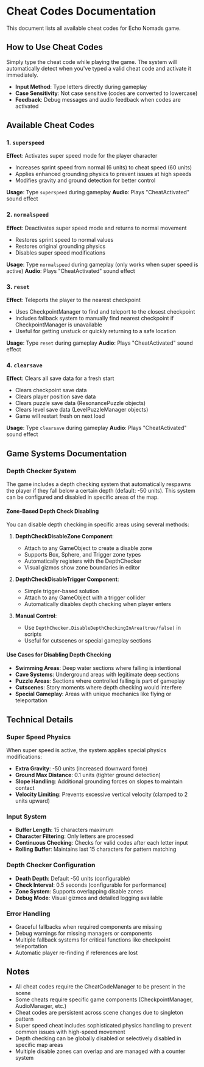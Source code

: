 # Cheat Codes Documentation

This document lists all available cheat codes for Echo Nomads game.

## How to Use Cheat Codes

Simply type the cheat code while playing the game. The system will automatically detect when you've typed a valid cheat code and activate it immediately.

- **Input Method**: Type letters directly during gameplay
- **Case Sensitivity**: Not case sensitive (codes are converted to lowercase)
- **Feedback**: Debug messages and audio feedback when codes are activated

## Available Cheat Codes

### 1. `superspeed`
**Effect**: Activates super speed mode for the player character
- Increases sprint speed from normal (6 units) to cheat speed (60 units)
- Applies enhanced grounding physics to prevent issues at high speeds
- Modifies gravity and ground detection for better control

**Usage**: Type `superspeed` during gameplay
**Audio**: Plays "CheatActivated" sound effect

### 2. `normalspeed`
**Effect**: Deactivates super speed mode and returns to normal movement
- Restores sprint speed to normal values
- Restores original grounding physics
- Disables super speed modifications

**Usage**: Type `normalspeed` during gameplay (only works when super speed is active)
**Audio**: Plays "CheatActivated" sound effect

### 3. `reset`
**Effect**: Teleports the player to the nearest checkpoint
- Uses CheckpointManager to find and teleport to the closest checkpoint
- Includes fallback system to manually find nearest checkpoint if CheckpointManager is unavailable
- Useful for getting unstuck or quickly returning to a safe location

**Usage**: Type `reset` during gameplay
**Audio**: Plays "CheatActivated" sound effect

### 4. `clearsave`
**Effect**: Clears all save data for a fresh start
- Clears checkpoint save data
- Clears player position save data
- Clears puzzle save data (ResonancePuzzle objects)
- Clears level save data (LevelPuzzleManager objects)
- Game will restart fresh on next load

**Usage**: Type `clearsave` during gameplay
**Audio**: Plays "CheatActivated" sound effect

## Game Systems Documentation

### Depth Checker System

The game includes a depth checking system that automatically respawns the player if they fall below a certain depth (default: -50 units). This system can be configured and disabled in specific areas of the map.

#### Zone-Based Depth Check Disabling

You can disable depth checking in specific areas using several methods:

1. **DepthCheckDisableZone Component**:
   - Attach to any GameObject to create a disable zone
   - Supports Box, Sphere, and Trigger zone types
   - Automatically registers with the DepthChecker
   - Visual gizmos show zone boundaries in editor

2. **DepthCheckDisableTrigger Component**:
   - Simple trigger-based solution
   - Attach to any GameObject with a trigger collider
   - Automatically disables depth checking when player enters

3. **Manual Control**:
   - Use `DepthChecker.DisableDepthCheckingInArea(true/false)` in scripts
   - Useful for cutscenes or special gameplay sections

#### Use Cases for Disabling Depth Checking

- **Swimming Areas**: Deep water sections where falling is intentional
- **Cave Systems**: Underground areas with legitimate deep sections
- **Puzzle Areas**: Sections where controlled falling is part of gameplay
- **Cutscenes**: Story moments where depth checking would interfere
- **Special Gameplay**: Areas with unique mechanics like flying or teleportation

## Technical Details

### Super Speed Physics

When super speed is active, the system applies special physics modifications:

- **Extra Gravity**: -50 units (increased downward force)
- **Ground Max Distance**: 0.1 units (tighter ground detection)
- **Slope Handling**: Additional grounding forces on slopes to maintain contact
- **Velocity Limiting**: Prevents excessive vertical velocity (clamped to 2 units upward)

### Input System

- **Buffer Length**: 15 characters maximum
- **Character Filtering**: Only letters are processed
- **Continuous Checking**: Checks for valid codes after each letter input
- **Rolling Buffer**: Maintains last 15 characters for pattern matching

### Depth Checker Configuration

- **Death Depth**: Default -50 units (configurable)
- **Check Interval**: 0.5 seconds (configurable for performance)
- **Zone System**: Supports overlapping disable zones
- **Debug Mode**: Visual gizmos and detailed logging available

### Error Handling

- Graceful fallbacks when required components are missing
- Debug warnings for missing managers or components
- Multiple fallback systems for critical functions like checkpoint teleportation
- Automatic player re-finding if references are lost

## Notes

- All cheat codes require the CheatCodeManager to be present in the scene
- Some cheats require specific game components (CheckpointManager, AudioManager, etc.)
- Cheat codes are persistent across scene changes due to singleton pattern
- Super speed cheat includes sophisticated physics handling to prevent common issues with high-speed movement
- Depth checking can be globally disabled or selectively disabled in specific map areas
- Multiple disable zones can overlap and are managed with a counter system
